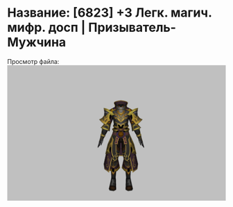 # Название: [6823] +3 Легк. магич. мифр. досп | Призыватель-Мужчина

Просмотр файла:
![p080023.png](p080023.png)